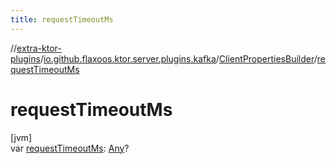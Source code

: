 ```yaml
---
title: requestTimeoutMs
---
```

//[extra-ktor-plugins](../../../index.md)/[io.github.flaxoos.ktor.server.plugins.kafka](../index.md)/[ClientPropertiesBuilder](index.md)/[requestTimeoutMs](request-timeout-ms.md)



# requestTimeoutMs



[jvm]\
var [requestTimeoutMs](request-timeout-ms.md): [Any](https://kotlinlang.org/api/latest/jvm/stdlib/kotlin/-any/index.md)?




